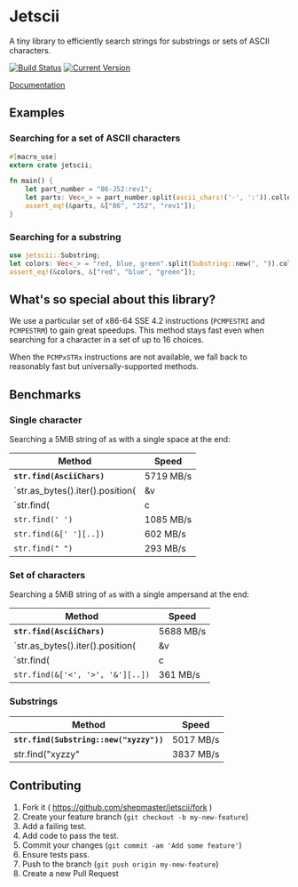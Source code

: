 # Jetscii

A tiny library to efficiently search strings for substrings or sets of
ASCII characters.

[![Build Status](https://travis-ci.org/shepmaster/jetscii.svg)](https://travis-ci.org/shepmaster/jetscii) [![Current Version](http://meritbadge.herokuapp.com/jetscii)](https://crates.io/crates/jetscii)

[Documentation](https://shepmaster.github.io/jetscii/)

## Examples

### Searching for a set of ASCII characters

```rust
#[macro_use]
extern crate jetscii;

fn main() {
    let part_number = "86-J52:rev1";
    let parts: Vec<_> = part_number.split(ascii_chars!('-', ':')).collect();
    assert_eq!(&parts, &["86", "J52", "rev1"]);
}
```

### Searching for a substring

```rust
use jetscii::Substring;
let colors: Vec<_> = "red, blue, green".split(Substring::new(", ")).collect();
assert_eq!(&colors, &["red", "blue", "green"]);
```

## What's so special about this library?

We use a particular set of x86-64 SSE 4.2 instructions (`PCMPESTRI`
and `PCMPESTRM`) to gain great speedups. This method stays fast even
when searching for a character in a set of up to 16 choices.

When the `PCMPxSTRx` instructions are not available, we fall back to
reasonably fast but universally-supported methods.

## Benchmarks

### Single character

Searching a 5MiB string of `a`s with a single space at the end:

| Method                                           | Speed     |
|--------------------------------------------------|-----------|
| **`str.find(AsciiChars)`**                       | 5719 MB/s |
| `str.as_bytes().iter().position(|&v| v == b' ')` | 1620 MB/s |
| `str.find(|c| c == ' ')`                         | 1090 MB/s |
| `str.find(' ')`                                  | 1085 MB/s |
| `str.find(&[' '][..])`                           |  602 MB/s |
| `str.find(" ")`                                  |  293 MB/s |

### Set of characters

Searching a 5MiB string of `a`s with a single ampersand at the end:

| Method                                           | Speed     |
|--------------------------------------------------|-----------|
| **`str.find(AsciiChars)`**                       | 5688 MB/s |
| `str.as_bytes().iter().position(|&v| ...)`       | 1620 MB/s |
| `str.find(|c| ...)`                              | 1022 MB/s |
| `str.find(&['<', '>', '&'][..])`                 |  361 MB/s |

### Substrings

| Method                                           | Speed     |
|--------------------------------------------------|-----------|
| **`str.find(Substring::new("xyzzy"))`**          | 5017 MB/s |
| str.find("xyzzy"                                 | 3837 MB/s |

## Contributing

1. Fork it ( https://github.com/shepmaster/jetscii/fork )
2. Create your feature branch (`git checkout -b my-new-feature`)
3. Add a failing test.
4. Add code to pass the test.
5. Commit your changes (`git commit -am 'Add some feature'`)
6. Ensure tests pass.
7. Push to the branch (`git push origin my-new-feature`)
8. Create a new Pull Request

